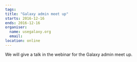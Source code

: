 ```yaml
---
tags:
title: "Galaxy admin meet up"
starts: 2016-12-16
ends: 2016-12-16
organiser:
  name: usegalaxy.org
  email:
location: online
---
```


We will give a talk in the webinar for the Galaxy admin meet up.